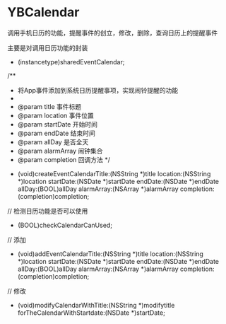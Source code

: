 # YBCalendar
调用手机日历的功能，提醒事件的创立，修改，删除，查询日历上的提醒事件

主要是对调用日历功能的封装

+ (instancetype)sharedEventCalendar;

/**
 *  将App事件添加到系统日历提醒事项，实现闹铃提醒的功能
 *
 *  @param title      事件标题
 *  @param location   事件位置
 *  @param startDate  开始时间
 *  @param endDate    结束时间
 *  @param allDay     是否全天
 *  @param alarmArray 闹钟集合
 *  @param completion 回调方法
 */
+ (void)createEventCalendarTitle:(NSString *)title location:(NSString *)location startDate:(NSDate *)startDate endDate:(NSDate *)endDate allDay:(BOOL)allDay alarmArray:(NSArray *)alarmArray completion:(completion)completion;


// 检测日历功能是否可以使用
+ (BOOL)checkCalendarCanUsed;


// 添加
+ (void)addEventCalendarTitle:(NSString *)title location:(NSString *)location startDate:(NSDate *)startDate endDate:(NSDate *)endDate allDay:(BOOL)allDay alarmArray:(NSArray *)alarmArray completion:(completion)completion;

// 修改    
+ (void)modifyCalendarWithTitle:(NSString *)modifytitle forTheCalendarWithStartdate:(NSDate *)startDate;



